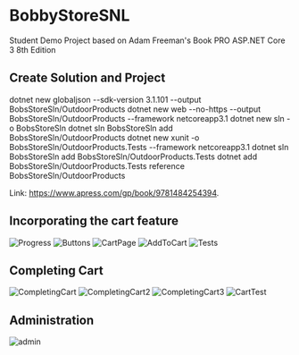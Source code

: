 # BobbyStoreSNL
Student Demo Project based on Adam Freeman's Book PRO ASP.NET Core 3 8th Edition

## Create Solution and Project

dotnet new globaljson --sdk-version 3.1.101 --output BobsStoreSln/OutdoorProducts
dotnet new web --no-https --output BobsStoreSln/OutdoorProducts --framework netcoreapp3.1
dotnet new sln -o BobsStoreSln
dotnet sln BobsStoreSln add BobsStoreSln/OutdoorProducts 
dotnet new xunit -o BobsStoreSln/OutdoorProducts.Tests --framework netcoreapp3.1
dotnet sln BobsStoreSln add BobsStoreSln/OutdoorProducts.Tests 
dotnet add BobsStoreSln/OutdoorProducts.Tests reference BobsStoreSln/OutdoorProducts

Link: https://www.apress.com/gp/book/9781484254394.


## Incorporating the cart feature
![Progress](Step2.PNG)
![Buttons](SportsStore_Navigation.PNG)
![CartPage](SportsStore_Navigation2.PNG)
![AddToCart](SportsStore_Navigation3.PNG)
![Tests](SportsStore_Navigation4.PNG)

## Completing Cart
![CompletingCart](SportsStore_CompletingtheCart.PNG)
![CompletingCart2](SportsStore_CompletingtheCart2.PNG)
![CompletingCart3](SportsStore_CompletingtheCart3.PNG)
![CartTest](SportsStore_CompletingtheCart4.PNG)

## Administration
![admin](StoreAdministration.PNG)
